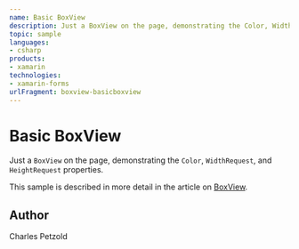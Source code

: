 ```yaml
---
name: Basic BoxView
description: Just a BoxView on the page, demonstrating the Color, WidthRequest, and HeightRequest properties. This sample is described in more detail in the article on BoxView.
topic: sample
languages:
- csharp
products:
- xamarin
technologies:
- xamarin-forms
urlFragment: boxview-basicboxview
---
```

Basic BoxView
======

Just a `BoxView` on the page, demonstrating the `Color`, `WidthRequest`, and `HeightRequest` properties.

This sample is described in more detail in the article on [BoxView](/guides/xamarin-forms/user-interface/boxview/).

Author
------

Charles Petzold
